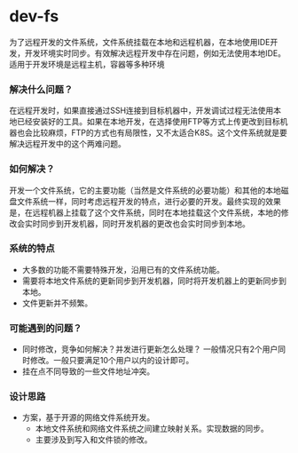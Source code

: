 # dev-fs
为了远程开发的文件系统，文件系统挂载在本地和远程机器，在本地使用IDE开发，开发环境实时同步。有效解决远程开发中存在问题，例如无法使用本地IDE。适用于开发环境是远程主机，容器等多种环境

### 解决什么问题？
在远程开发时，如果直接通过SSH连接到目标机器中，开发调试过程无法使用本地已经安装好的工具。如果在本地开发，在选择使用FTP等方式上传更改到目标机器也会比较麻烦，FTP的方式也有局限性，又不太适合K8S。这个文件系统就是要解决远程开发中的这个两难问题。

### 如何解决？
开发一个文件系统，它的主要功能（当然是文件系统的必要功能）和其他的本地磁盘文件系统一样，同时考虑远程开发的特点，进行必要的开发。最终实现的效果是，在远程机器上挂载了这个文件系统，同时在本地挂载这个文件系统，本地的修改会实时同步到开发机器，同时开发机器的更改也会实时同步到本地。

### 系统的特点
* 大多数的功能不需要特殊开发，沿用已有的文件系统功能。
* 需要将本地文件系统的更新同步到开发机器，同时将开发机器上的更新同步到本地。
* 文件更新并不频繁。

### 可能遇到的问题？
- 同时修改，竞争如何解决？并发进行更新怎么处理？
一般情况只有2个用户同时修改。一般只要满足10个用户以内的设计即可。
- 挂在点不同导致的一些文件地址冲突。

### 设计思路
* 方案，基于开源的网络文件系统开发。
  * 本地文件系统和网络文件系统之间建立映射关系。实现数据的同步。
  * 主要涉及到写入和文件锁的修改。
